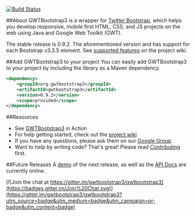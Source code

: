 [![Build Status](https://travis-ci.org/gwtbootstrap3/gwtbootstrap3.svg?branch=master)](https://travis-ci.org/gwtbootstrap3/gwtbootstrap3)

##About
GWTBootstrap3 is a wrapper for [Twitter Bootstrap](http://getbootstrap.com/), which helps you develop responsive, mobile first HTML, CSS, and JS projects on the web using Java and Google Web Toolkit (GWT). 

The stable release is 0.9.2. The aforementioned version and has support for each Bootstrap  v3.3.5 element. See [supported features](https://github.com/gwtbootstrap3/gwtbootstrap3/wiki/Supported-Features) on the project wiki.

##Add GWTBootstrap3 to your project
You can easily add GWTBootstrap3 to your project by including the library as a Maven dependency.

```xml
<dependency>
    <groupId>org.gwtbootstrap3</groupId>
    <artifactId>gwtbootstrap3</artifactId>
    <version>0.9.2</version>
    <scope>provided</scope>
</dependency>
```

##Resources
* See [GWTBootstrap3](http://gwtbootstrap3.github.io/gwtbootstrap3-demo/) in Action
* For help getting started, check out the [project wiki](https://github.com/gwtbootstrap3/gwtbootstrap3/wiki).
* If you have any questions, please ask them on our [Google Group](https://groups.google.com/forum/?fromgroups#!forum/gwtbootstrap3).
* Want to help by writing code? That's great! Please read [Contributing](https://github.com/gwtbootstrap3/gwtbootstrap3/wiki/Contributing) first.

##Future Releases
A [demo](http://gwtbootstrap3.github.io/gwtbootstrap3-demo/snapshot) of the next release, as well as the [API Docs](http://gwtbootstrap3.github.io/gwtbootstrap3-demo/snapshot/apidocs) are currently online.

[![Join the chat at https://gitter.im/gwtbootstrap3/gwtbootstrap3](https://badges.gitter.im/Join%20Chat.svg)](https://gitter.im/gwtbootstrap3/gwtbootstrap3?utm_source=badge&utm_medium=badge&utm_campaign=pr-badge&utm_content=badge)

